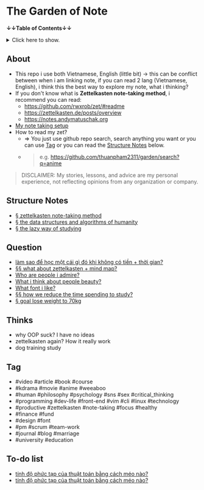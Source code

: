 # The Garden of Note

**↓↓Table of Contents↓↓**

<details>
<summary>Click here to show.</summary>

- [The Garden of Note](#the-garden-of-note)
  - [About](#about)
  - [Structure Notes](#structure-notes)
  - [Question](#question)
  - [Thinks](#thinks)
  - [Tag](#tag)
  - [To-do list](#to-do-list)

---

</details>

## About

- This repo i use both Vietnamese, English (little bit) → this can be conflict between when i am linking note, if you can read 2 lang (Vietnamese, English), i think this the best way to explore my note, what i thinking?
- If you don't know what is **Zettelkasten note-taking method**, i recommend you can read:
  - <https://github.com/rwxrob/zet/#readme>
  - <https://zettelkasten.de/posts/overview>
  - <https://notes.andymatuschak.org>
- [My note taking setup](publish/20211017203814.md)
- How to read my zet?
  - ⇒ You just use github repo search, search anything you want or you can use [Tag](#tag) or you can read the [Structure Notes](#structure-notes) below.
  - > e.g. <https://github.com/thuanpham2311/garden/search?q=anime>

> DISCLAIMER: My stories, lessons, and advice are my personal experience, not reflecting opinions from any organization or company.

## Structure Notes

- [§ zettelkasten note-taking method](publish/20211113231757.md)
- [§ the data structures and algorithms of humanity](publish/20211119152532.md)
- [§ the lazy way of studying](publish/20211211105957.md)

## Question

- [làm sao để học một cái gì đó khi không có tiền + thời gian?](publish/20211215084654.md)
- [§§ what about zettelkasten + mind map?](publish/20211113230401.md)
- [Who are people i admire?](publish/20211017185640.md)
- [What i think about people beauty?](publish/202109121101.md)
- [What font i like?](publish/202107192230.md)
- [§§ how we reduce the time spending to study?](publish/20211211104215.md)
- [§ goal lose weight to 70kg](publish/20211220085400.md)

## Thinks

- why OOP suck? I have no ideas
- zettelkasten again? How it really work
- dog training study

## Tag

- #video #article #book #course
- #kdrama #movie #anime #weeaboo
- #human #philosophy #psychology #sns #sex #critical_thinking
- #programming #dev-life #front-end #vim #cli #linux #technology
- #productive #zettelkasten #note-taking #focus #healthy
- #finance #fund
- #design #font
- #pm #scrum #team-work
- #journal #blog #marriage
- #university #education

## To-do list

- [tính độ phức tạp của thuật toán bằng cách méo nào?](publish/20211119184150.md)
- [tính độ phức tạp của thuật toán bằng cách méo nào?](publish/20211119184150.md)
